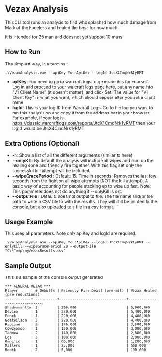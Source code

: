 # Vezax Analysis

This CLI tool runs an analysis to find who splashed how much damage from Mark of the Faceless and healed the boss for how much.

It is intended for 25 man and does not yet support 10 mans

## How to Run

The simplest way, in a terminal:

`.\VezaxAnalysis.exe --apiKey YourApiKey --logId JtcX4CmqNrk1yRMT`

* **apiKey**: You need to go to warcraft logs to generate this for yourself. Log in and proceed to your warcraft logs page [here](https://classic.warcraftlogs.com/profile), put any name into "V1 Client Name" (it doesn't matter), and click Set. The value for "V1 Client Key" is what you want, which should appear after you set a client name
* **logId**: This is your log ID from Warcraft Logs. Go to the log you want to run this analysis on and copy it from the address bar in your browser. For example, if your log is https://classic.warcraftlogs.com/reports/JtcX4CmqNrk1yRMT then your logId would be JtcX4CmqNrk1yRMT

## Extra Options (Optional)

* **-h**: Show a list of all the different arguments (similar to here)
* **--onlyKill**: By default the analysis will include all wipes and sum up the healing done and friendly fire together. With this flag set only the successful kill attempt will be included.
* **--wipeGracePeriod <wipeGracePeriod>**: Default: 15. Time in seconds. Removes the last few seconds from the fight on all wipe attempts (NOT the kill attempt). A basic way of accounting for people stacking up to wipe up fast. Note: This parameter does not do anything if --onlyKill is set.
* **--outputFile <outputFile>**: Default: Does not output to file. The file name and/or file path to write a CSV file to with the results. They will still be printed to the console, but also uploaded to a file in a csv format.

## Usage Example

This uses all parameters. Note only apiKey and logId are required.

`.\VezaxAnalysis.exe --apiKey YourApiKey --logId JtcX4CmqNrk1yRMT --onlyKill --wipeGracePeriod 20 --outputFile "C:\Temp\myVezaxResults.csv"`

## Sample Output

This is a sample of the console output generated

```
*** GENERAL VEZAX ***
Player      | # Debuffs | Friendly Fire Dealt (pre-mit) | Vezax Healed (pre-reductions)
------------+-----------+-------------------------------+------------------------------
Shadowmantle| 3         | 295,000                       | 5,900,000
Devino      | 1         | 270,000                       | 5,400,000
Funch       | 1         | 220,000                       | 4,400,000
Goatwilson  | 3         | 220,000                       | 4,400,000
Raviann     | 2         | 175,000                       | 3,500,000
Cowzgomoo   | 1         | 150,000                       | 3,000,000
Tabmow      | 2         | 140,000                       | 2,800,000
Lgs         | 3         | 100,000                       | 2,000,000
Omnific     | 1         | 60,000                        | 1,200,000
Mallers     | 1         | 25,000                        | 500,000
Booth       | 2         | 5,000                         | 100,000
```

